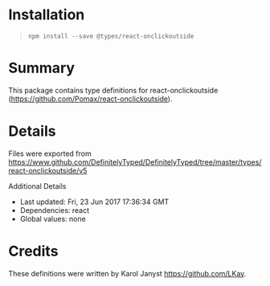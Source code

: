 # Installation
> `npm install --save @types/react-onclickoutside`

# Summary
This package contains type definitions for react-onclickoutside (https://github.com/Pomax/react-onclickoutside).

# Details
Files were exported from https://www.github.com/DefinitelyTyped/DefinitelyTyped/tree/master/types/react-onclickoutside/v5

Additional Details
 * Last updated: Fri, 23 Jun 2017 17:36:34 GMT
 * Dependencies: react
 * Global values: none

# Credits
These definitions were written by Karol Janyst <https://github.com/LKay>.
